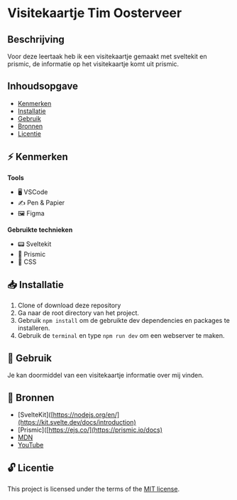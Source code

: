<!-- > _Fork_ deze leertaak en ga aan de slag. Onderstaande outline ga je gedurende deze taak in jouw eigen GitHub omgeving uitwerken. De instructie vind je in: [docs/INSTRUCTIONS.md](docs/INSTRUCTIONS.md) -->

# Visitekaartje Tim Oosterveer
<!-- Geef je project een titel en schrijf in één zin wat het is -->

## Beschrijving
<!-- Bij Beschrijving staat kort beschreven wat voor project het is en wat je hebt gemaakt -->
<!-- Voeg een mooie poster visual toe 📸 -->
<!-- Voeg een link toe naar Github Pages 🌐-->

Voor deze leertaak heb ik een visitekaartje gemaakt met sveltekit en prismic, de informatie op het visitekaartje komt uit prismic.


## Inhoudsopgave
  * [Kenmerken](#kenmerken)
  * [Installatie](#installatie)
  * [Gebruik](#gebruik)
  * [Bronnen](#bronnen)
  * [Licentie](#licentie)


## ⚡ Kenmerken
<!-- Bij Kenmerken staat welke technieken zijn gebruikt en hoe. Wat is de HTML structuur? Wat zijn de belangrijkste dingen in CSS? Wat is er met JS gedaan en hoe? Misschien heb je iets met NodeJS gedaan, of heb je een framwork of library gebruikt? -->


**Tools**

- 🖥️ VSCode
- ✍ Pen & Papier
- 🖼 Figma

**Gebruikte technieken**

- 📟 Sveltekit
- 🚀 Prismic
- 💅 CSS

## 📥 Installatie
<!-- Bij Instalatie staat hoe een andere developer aan jouw repo kan werken -->
1. Clone of download deze repository
2. Ga naar de root directory van het project.
3. Gebruik ``npm install`` om de gebruikte dev dependencies en packages te installeren.
4. Gebruik de ``terminal`` en type ``npm run dev`` om een webserver te maken.

## 🔨 Gebruik
<!-- Bij Gebruik staat de user story, hoe het werkt en wat je er mee kan. -->

Je kan doormiddel van een visitekaartje informatie over mij vinden.

## 📖 Bronnen

- [SvelteKit]([https://nodejs.org/en/](https://kit.svelte.dev/docs/introduction)
- [Prismic]([https://ejs.co/](https://prismic.io/docs)
- [MDN](https://developer.mozilla.org/en-US/)
- [YouTube](https://www.youtube.com/)


## 🔓 Licentie

This project is licensed under the terms of the [MIT license](./LICENSE).
